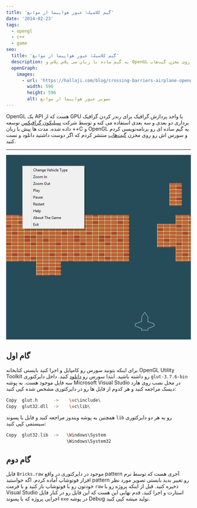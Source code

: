 ```yaml
---
title: 'گیم کلاسیک: عبور هواپیما از موانع'
date: '2014-02-23'
tags:
  - opengl
  - c++
  - game
seo:
  title: 'گیم کلاسیک: عبور هواپیما از موانع'
  description: یه گیم ساده با زبان سی پلاس پلاس و OpenGL منتشر شده روی مخزن گیت‌هاب
  openGraph:
    images:
      - url: 'https://hallaji.com/blog/crossing-barriers-airplane-opengl/screenshot.jpg'
        width: 596
        height: 596
        alt: تصویر عبور هواپیما از موانع
---
```


[repo]: https://github.com/hallaji/crossing-barriers
[wiki]: https://en.wikipedia.org/wiki/Silicon_Graphics
[download]: https://github.com/hallaji/crossing-barriers/archive/master.zip
[screenshot]: /blog/crossing-barriers-airplane-opengl/screenshot.jpg

OpenGL یک API هست که از GPU یا واحد پردازش گرافیک برای رندر کردن گرافیک برداری دو بعدی و سه بعدی
استفاده می کنه و توسط شرکت [سیلیکون گرافیکس][wiki] توسعه داده شده. مدت ها پیش با زبان ++C و
OpenGL یه گیم ساده ای رو برنامه‌نویسی کردم و سورس اش رو روی مخزن [گیت‌هاب][repo] منتشر کردم که اگر
دوست داشتید دانلود و تست کنید.

---

![Screenshot][screenshot]

## گام اول

برای اینکه بتونید سورس رو کامپایل و اجرا کنید بایستی کتابخانه OpenGL Utility Toolkit رو داشته باشید. ابتدا
سورس رو [دانلود][download] کنید. داخل دایرکتوری ‍`glut-3.7.6-bin` سه فایل موجود هست.
به پوشه Microsoft Visual Studio در محل نصب  روی هارد دیسک مراجعه کنید و  هر کدوم از فایل ها رو
در دایرکتوری مشخص شده کپی کنید:

```bash
Copy  glut.h      ->    \vc\include\
Copy  glut32.dll  ->    \vc\lib\
```

همچنین به پوشه ویندوز مراجعه کنید و فایل با پسوند ‍`lib` رو به هر دو دایرکتوری سیستمی کپی کنید:

```bash
Copy  glut32.lib  ->   \Windows\System
                       \Windows\System32
```

## گام دوم

فایل `Bricks.raw` موجود در دایرکتوری در واقع pattern آجری هست که توسط نرم افزار فوتوشاپ آماده کردم.
اگه خواستید pattern رو تغییر بدید بایستی تصویر مورد نظر خودتون رو با فوتوشاپ باز کنید و با فرمت `raw`
ذخیره کنید.  قبل از اینکه پروژه رو با Visual Studio استارت و اجرا کنید، قدم نهایی این هست که این فایل رو
در کنار فایل اجرایی پروژه که با پسوند `exe` در پوشه Debug تولید میشه کپی کنید.
